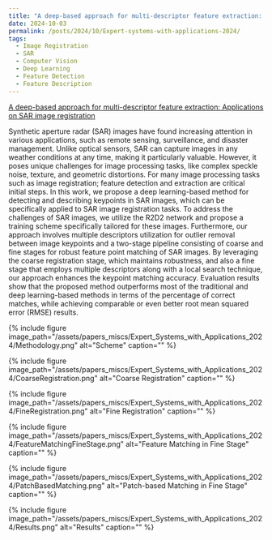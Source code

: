 ```yaml
---
title: "A deep-based approach for multi-descriptor feature extraction: Applications on SAR image registration" 
date: 2024-10-03
permalink: /posts/2024/10/Expert-systems-with-applications-2024/
tags:
  - Image Registration
  - SAR
  - Computer Vision
  - Deep Learning
  - Feature Detection
  - Feature Description
---
```



 [A deep-based approach for multi-descriptor feature extraction: Applications on SAR image registration](https://www.sciencedirect.com/science/article/abs/pii/S0957417424011576)


Synthetic aperture radar (SAR) images have found increasing attention in various applications, such as remote sensing, surveillance, and disaster management. Unlike optical sensors, SAR can capture images in any weather conditions at any time, making it particularly valuable. However, it poses unique challenges for image
processing tasks, like complex speckle noise, texture, and geometric distortions. For many image processing tasks such as image registration; feature detection and extraction are critical initial steps. In this work, we propose a deep learning-based method for detecting and describing keypoints in SAR images, which can be
specifically applied to SAR image registration tasks. To address the challenges of SAR images, we utilize the R2D2 network and propose a training scheme specifically tailored for these images. Furthermore, our approach involves multiple descriptors utilization for outlier removal between image keypoints and a two-stage pipeline
consisting of coarse and fine stages for robust feature point matching of SAR images. By leveraging the coarse registration stage, which maintains robustness, and also a fine stage that employs multiple descriptors along with a local search technique, our approach enhances the keypoint matching accuracy. Evaluation results show
that the proposed method outperforms most of the traditional and deep learning-based methods in terms of the percentage of correct matches, while achieving comparable or even better root mean squared error (RMSE) results.

{% include figure image_path="/assets/papers_miscs/Expert_Systems_with_Applications_2024/Methodology.png" alt="Scheme" caption="" %}

{% include figure image_path="/assets/papers_miscs/Expert_Systems_with_Applications_2024/CoarseRegistration.png" alt="Coarse Registration" caption="" %}

{% include figure image_path="/assets/papers_miscs/Expert_Systems_with_Applications_2024/FineRegistration.png" alt="Fine Registration" caption="" %}

{% include figure image_path="/assets/papers_miscs/Expert_Systems_with_Applications_2024/FeatureMatchingFineStage.png" alt="Feature Matching in Fine Stage" caption="" %}

{% include figure image_path="/assets/papers_miscs/Expert_Systems_with_Applications_2024/PatchBasedMatching.png" alt="Patch-based Matching in Fine Stage" caption="" %}

{% include figure image_path="/assets/papers_miscs/Expert_Systems_with_Applications_2024/Results.png" alt="Results" caption="" %}

